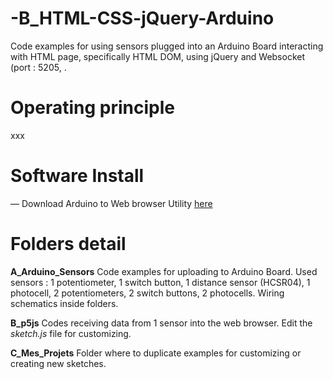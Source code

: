 # -B_HTML-CSS-jQuery-Arduino

Code examples for using sensors plugged into an Arduino Board interacting with HTML page, specifically HTML DOM, using jQuery and Websocket (port : 5205, .


# Operating principle
xxx

# Software Install

 — Download Arduino to Web browser Utility [here](https://github.com/JulienDrochon/00_Github_Utilities/tree/master/00_01_Arduino_to_webBrowser_Utility)
 
# Folders detail 


**A_Arduino_Sensors**
Code examples for uploading to Arduino Board. Used sensors : 1 potentiometer, 1 switch button, 1 distance sensor (HCSR04), 1 photocell, 2 potentiometers, 2 switch buttons, 2 photocells. Wiring schematics inside folders.

**B_p5js**
Codes receiving data from 1 sensor into the web browser. Edit the *sketch.js* file for customizing.

 
**C_Mes_Projets**
Folder where to duplicate examples for customizing or creating new sketches.
